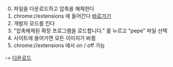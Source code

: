0. 파일을 다운로드하고 압축을 해제한다
1. chrome://extensions 에 들어간다 [바로가기](chrome://extensions)
2. 개발자 모드를 킨다
3. "압축해제된 확장 프로그램을 로드합니다." 를 누르고 "pepe" 파일 선택
4. 사이트에 들어가면 모든 이미지가 바뀜
5. chrome://extensions 에서 on / off 가능

-> [다운로드](https://docs.google.com/uc?export=download&id=1PJ6HrK1QScwWoPg3eeufjBIJCLH7C-63)
